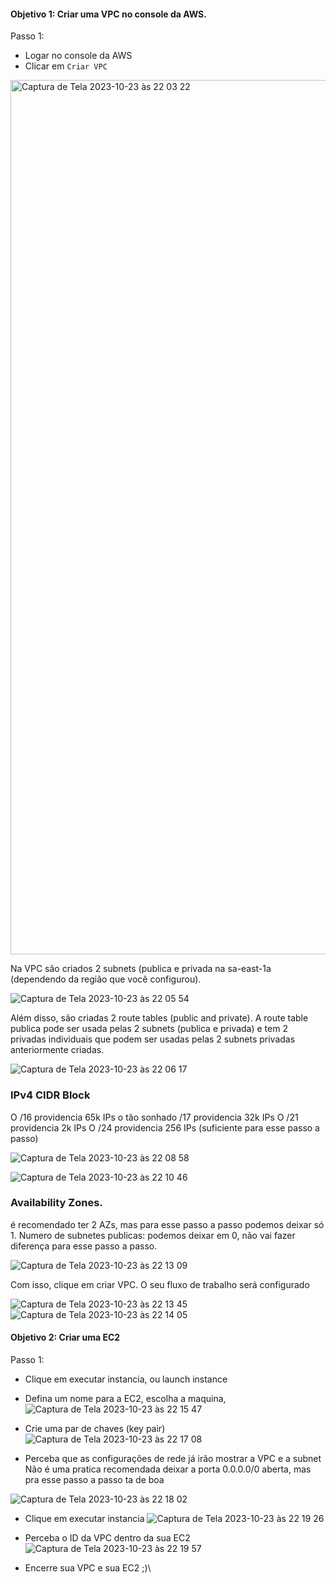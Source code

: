 #### Objetivo 1: Criar uma VPC no console da AWS.

Passo 1: 
* Logar no console da AWS
* Clicar em `Criar VPC`
<img width="1399" alt="Captura de Tela 2023-10-23 às 22 03 22" src="https://github.com/vitormattioli/Launching_EC2_in_VPC/assets/86782203/b863bd82-c79e-4ca8-9d2c-297e3ff6dbbf">

Na VPC são criados 2 subnets (publica e privada na sa-east-1a (dependendo da região que você configurou).

![Captura de Tela 2023-10-23 às 22 05 54](https://github.com/vitormattioli/Launching_EC2_in_VPC/assets/86782203/0fcff6b5-a344-42bc-ad20-8b19acec0606)

Além disso, são criadas 2 route tables (public and private). A route table publica pode ser usada pelas 2 subnets (publica e privada) e tem 2 privadas individuais que podem ser usadas pelas 2 subnets privadas anteriormente criadas.

![Captura de Tela 2023-10-23 às 22 06 17](https://github.com/vitormattioli/Launching_EC2_in_VPC/assets/86782203/374fc226-0f95-4424-a89c-b4789fa0e2f0)

### IPv4 CIDR Block

O /16 providencia 65k IPs
o tão sonhado /17 providencia 32k IPs
O /21 providencia 2k IPs
O /24 providencia 256 IPs (suficiente para esse passo a passo)

![Captura de Tela 2023-10-23 às 22 08 58](https://github.com/vitormattioli/Launching_EC2_in_VPC/assets/86782203/b495d1a7-cfac-4034-b08c-a8165939ac66)

![Captura de Tela 2023-10-23 às 22 10 46](https://github.com/vitormattioli/Launching_EC2_in_VPC/assets/86782203/5c16f5dc-6162-450d-bd82-438b51ca7183)


### Availability Zones.
é recomendado ter 2 AZs, mas para esse passo a passo podemos deixar só 1.
Numero de subnetes publicas: podemos deixar em 0, não vai fazer diferença para esse passo a passo.

![Captura de Tela 2023-10-23 às 22 13 09](https://github.com/vitormattioli/Launching_EC2_in_VPC/assets/86782203/e5fe38da-9d5e-45cf-9e76-3997b3593d49)


Com isso, clique em criar VPC. O seu fluxo de trabalho será configurado

![Captura de Tela 2023-10-23 às 22 13 45](https://github.com/vitormattioli/Launching_EC2_in_VPC/assets/86782203/d1f5a990-ccc1-4b26-b858-f3c605293265)
![Captura de Tela 2023-10-23 às 22 14 05](https://github.com/vitormattioli/Launching_EC2_in_VPC/assets/86782203/d11ed3b4-0fc4-4e94-aba9-a534f5a07e82)


#### Objetivo 2: Criar uma EC2

Passo 1:

* Clique em executar instancia, ou launch instance
  
* Defina um nome para a EC2, escolha a maquina, 
![Captura de Tela 2023-10-23 às 22 15 47](https://github.com/vitormattioli/Launching_EC2_in_VPC/assets/86782203/fd6b9fdc-29bc-41c5-9b8f-4ed90abea4df)

* Crie uma par de chaves (key pair)
  ![Captura de Tela 2023-10-23 às 22 17 08](https://github.com/vitormattioli/Launching_EC2_in_VPC/assets/86782203/64b647da-070e-4764-9b18-d25b1a273c67)
  
* Perceba que as configurações de rede já irão mostrar a VPC e a subnet
  Não é uma pratica recomendada deixar a porta 0.0.0.0/0 aberta, mas pra esse passo a passo ta de boa
  
![Captura de Tela 2023-10-23 às 22 18 02](https://github.com/vitormattioli/Launching_EC2_in_VPC/assets/86782203/3269cb55-e2a1-415f-8233-cbcc454abf1d)

* Clique em executar instancia
 ![Captura de Tela 2023-10-23 às 22 19 26](https://github.com/vitormattioli/Launching_EC2_in_VPC/assets/86782203/d2ed789f-8fbf-4179-9156-1191068b3f03)

* Perceba o ID da VPC dentro da sua EC2
 ![Captura de Tela 2023-10-23 às 22 19 57](https://github.com/vitormattioli/Launching_EC2_in_VPC/assets/86782203/3cc0a945-d60d-4159-9d1f-fa093a992cea)

* Encerre sua VPC e sua EC2 ;)\





